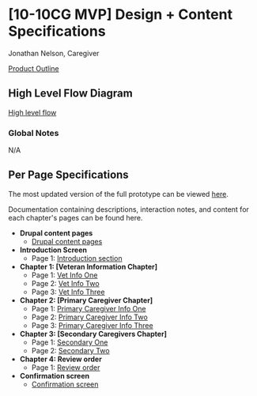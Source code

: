 # [10-10CG MVP] Design + Content Specifications 
Jonathan Nelson, Caregiver

[Product Outline](https://github.com/department-of-veterans-affairs/va.gov-team/blob/master/teams/vsa/teams/caregiver/product-outline.md)

## High Level Flow Diagram

[High level flow](https://github.com/department-of-veterans-affairs/va.gov-team/blob/master/products/caregivers/design-content%20specifications/flow.png)

### Global Notes

N/A 

## Per Page Specifications
The most updated version of the full prototype can be viewed [here](https://vsateams.invisionapp.com/share/UDW9MPS5ETW).

Documentation containing descriptions, interaction notes, and content for each chapter's pages can be found here.

- **Drupal content pages** 
   - [Drupal content pages](https://github.com/department-of-veterans-affairs/va.gov-team/blob/master/products/caregivers/design-content%20specifications/content-page.md)
- **Introduction Screen**
   - Page 1: [Introduction section](https://github.com/department-of-veterans-affairs/va.gov-team/blob/master/products/caregivers/design-content%20specifications/form-intro-page.md)
- **Chapter 1: [Veteran Information Chapter]**
   - Page 1: [Vet Info One](https://github.com/department-of-veterans-affairs/va.gov-team/blob/master/products/caregivers/design-content%20specifications/vet-personal%20info-1.md)
   - Page 2: [Vet Info Two](https://github.com/department-of-veterans-affairs/va.gov-team/blob/master/products/caregivers/design-content%20specifications/vet-contact%20info-2.md)
   - Page 3: [Vet Info Three](https://github.com/department-of-veterans-affairs/va.gov-team/blob/master/products/caregivers/design-content%20specifications/vet-medical%20info-3.md)
- **Chapter 2: [Primary Caregiver Chapter]**
   - Page 1: [Primary Caregiver Info One](https://github.com/department-of-veterans-affairs/va.gov-team/blob/master/products/caregivers/design-content%20specifications/caregiver-personal%20info-1.md)
   - Page 2: [Primary Caregiver Info Two](https://github.com/department-of-veterans-affairs/va.gov-team/blob/master/products/caregivers/design-content%20specifications/caregiver-contact%20info-2.md)
   - Page 3: [Primary Caregiver Info Three](https://github.com/department-of-veterans-affairs/va.gov-team/blob/master/products/caregivers/design-content%20specifications/caregiver-medical%20info-3.md)
- **Chapter 3: [Secondary Caregivers Chapter]**
   - Page 1: [Secondary One](https://github.com/department-of-veterans-affairs/va.gov-team/blob/master/products/caregivers/design-content%20specifications/secondary-caregiver-1.md)
   - Page 2: [Secondary Two]()
- **Chapter 4: Review order** 
   - Page 1: [Review order]()
- **Confirmation screen** 
   - [Confirmation screen](https://github.com/department-of-veterans-affairs/va.gov-team/blob/master/teams/vsa/design/spec-template-confirmationpage.md)
